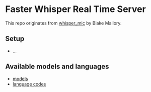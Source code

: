 # Faster Whisper Real Time Server
This repo originates from [whisper_mic](https://github.com/mallorbc/whisper_mic) by Blake Mallory.


## Setup

- ...


## Available models and languages

- [models](https://github.com/SYSTRAN/faster-whisper/blob/91c8307aa6b305dcaf12fc112b0187ee0d512b00/faster_whisper/utils.py)
- [language codes](https://github.com/SYSTRAN/faster-whisper/blob/91c8307aa6b305dcaf12fc112b0187ee0d512b00/faster_whisper/tokenizer.py)
